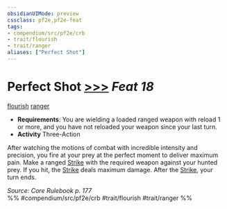 ```yaml
---
obsidianUIMode: preview
cssclass: pf2e,pf2e-feat
tags:
- compendium/src/pf2e/crb
- trait/flourish
- trait/ranger
aliases: ["Perfect Shot"]
---
```

# Perfect Shot  [>>>](chapter-9-playing-the-game.md#Actions "Three-Action") *Feat 18*  
[flourish](flourish.md "Flourish Combat Trait")  [ranger](Reference/Rules/Traits/ranger.md "Ranger Class Trait")  

- **Requirements**: You are wielding a loaded ranged weapon with reload 1 or more, and you have not reloaded your weapon since your last turn.
- **Activity** Three-Action

After watching the motions of combat with incredible intensity and precision, you fire at your prey at the perfect moment to deliver maximum pain. Make a ranged [Strike](strike.md) with the required weapon against your hunted prey. If you hit, the [Strike](strike.md) deals maximum damage. After the [Strike](strike.md), your turn ends.

*Source: Core Rulebook p. 177*  
%% #compendium/src/pf2e/crb #trait/flourish #trait/ranger %%